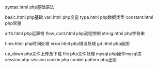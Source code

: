 syntax.html    php基础语法

basic.html     php基础
vari.html      php变量
type.html      php数据类型
constant.html  php常量

arth.html      php运算符
flow_cont.html php流程控制
string.html    php字符串

time.html      php时间处理
error.html     php错误处理
gd.html        php画图

up_down        php文件上传及下载
file           php文件处理
mysql          php操作mysql库
session        php session
cookie         php cookie
pattern        php正则